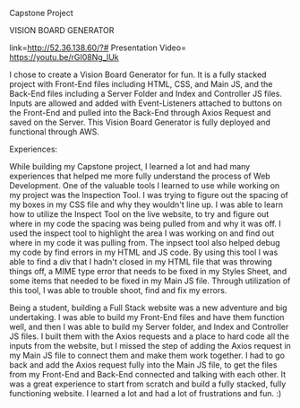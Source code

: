 Capstone Project

VISION BOARD GENERATOR

link=http://52.36.138.60/?# Presentation Video= https://youtu.be/rGI08Ng_IUk

I chose to create a Vision Board Generator for fun. It is a fully stacked project with Front-End files including HTML, CSS, and Main JS, and the Back-End files including a Server Folder and Index and Controller JS files. Inputs are allowed and added with Event-Listeners attached to buttons on the Front-End and pulled into the Back-End through Axios Request and saved on the Server. This Vision Board Generator is fully deployed and functional through AWS.

Experiences:

While building my Capstone project, I learned a lot and had many experiences that helped me more fully understand the process of Web Development. One of the valuable tools I learned to use while working on my project was the Inspection Tool. I was trying to figure out the spacing of my boxes in my CSS file and why they wouldn't line up. I was able to learn how to utilize the Inspect Tool on the live website, to try and figure out where in my code the spacing was being pulled from and why it was off. I used the inspect tool to highlight the area I was working on and find out where in my code it was pulling from. The inpsect tool also helped debug my code by find errors in my HTML and JS code. By using this tool I was able to find a div that I hadn't closed in my HTML file that was throwing things off, a MIME type error that needs to be fixed in my Styles Sheet, and some items that needed to be fixed in my Main JS file. Through utilization of this tool, I was able to trouble shoot, find and fix my errors.

Being a student, building a Full Stack website was a new adventure and big undertaking. I was able to build my Front-End files and have them function well, and then I was able to build my Server folder, and Index and Controller JS files. I built them with the Axios requests and a place to hard code all the inputs from the website, but I missed the step of adding the Axios request in my Main JS file to connect them and make them work together. I had to go back and add the Axios request fully into the Main JS file, to get the files from my Front-End and Back-End connected and talking with each other. It was a great experience to start from scratch and build a fully stacked, fully functioning website. I learned a lot and had a lot of frustrations and fun. :)

